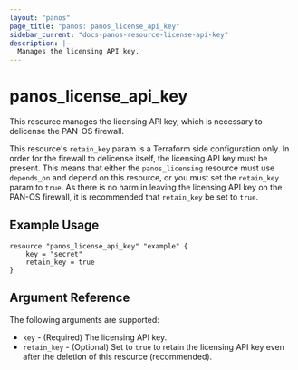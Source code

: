 ```yaml
---
layout: "panos"
page_title: "panos: panos_license_api_key"
sidebar_current: "docs-panos-resource-license-api-key"
description: |-
  Manages the licensing API key.
---
```


# panos_license_api_key

This resource manages the licensing API key, which is necessary to delicense
the PAN-OS firewall.

This resource's `retain_key` param is a Terraform side configuration only.  In
order for the firewall to delicense itself, the licensing API key must be
present.  This means that either the `panos_licensing` resource must use
`depends_on` and depend on this resource, or you must set the `retain_key`
param to `true`.  As there is no harm in leaving the licensing API key on the
PAN-OS firewall, it is recommended that `retain_key` be set to `true`.

## Example Usage

```hcl
resource "panos_license_api_key" "example" {
    key = "secret"
    retain_key = true
}
```

## Argument Reference

The following arguments are supported:

* `key` - (Required) The licensing API key.
* `retain_key` - (Optional) Set to `true` to retain the licensing API key
  even after the deletion of this resource (recommended).
